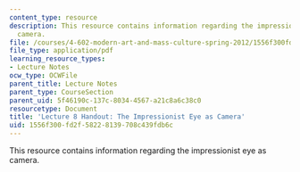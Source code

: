 ```yaml
---
content_type: resource
description: This resource contains information regarding the impressionist eye as
  camera.
file: /courses/4-602-modern-art-and-mass-culture-spring-2012/1556f300fd2f58228139708c439fdb6c_MIT4_602S12_lec08.pdf
file_type: application/pdf
learning_resource_types:
- Lecture Notes
ocw_type: OCWFile
parent_title: Lecture Notes
parent_type: CourseSection
parent_uid: 5f46190c-137c-8034-4567-a21c8a6c38c0
resourcetype: Document
title: 'Lecture 8 Handout: The Impressionist Eye as Camera'
uid: 1556f300-fd2f-5822-8139-708c439fdb6c
---
```

This resource contains information regarding the impressionist eye as camera.